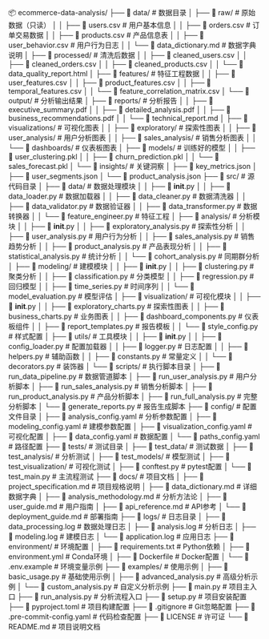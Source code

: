 📦 ecommerce-data-analysis/
├── 📁 data/                               # 数据目录
│   ├── 📁 raw/                           # 原始数据（只读）
│   │   ├── 📄 users.csv                  # 用户基本信息
│   │   ├── 📄 orders.csv                 # 订单交易数据
│   │   ├── 📄 products.csv               # 产品信息表
│   │   ├── 📄 user_behavior.csv          # 用户行为日志
│   │   └── 📄 data_dictionary.md         # 数据字典说明
│   ├── 📁 processed/                     # 清洗后数据
│   │   ├── 📄 cleaned_users.csv
│   │   ├── 📄 cleaned_orders.csv
│   │   ├── 📄 cleaned_products.csv
│   │   └── 📄 data_quality_report.html
│   ├── 📁 features/                      # 特征工程数据
│   │   ├── 📄 user_features.csv
│   │   ├── 📄 product_features.csv
│   │   ├── 📄 temporal_features.csv
│   │   └── 📄 feature_correlation_matrix.csv
│   └── 📁 output/                        # 分析输出结果
│       ├── 📁 reports/                   # 分析报告
│       │   ├── 📄 executive_summary.pdf
│       │   ├── 📄 detailed_analysis.pdf
│       │   ├── 📄 business_recommendations.pdf
│       │   └── 📄 technical_report.md
│       ├── 📁 visualizations/            # 可视化图表
│       │   ├── 📁 exploratory/           # 探索性图表
│       │   ├── 📁 user_analysis/         # 用户分析图表
│       │   ├── 📁 sales_analysis/        # 销售分析图表
│       │   └── 📁 dashboards/            # 仪表板图表
│       ├── 📁 models/                    # 训练好的模型
│       │   ├── 📄 user_clustering.pkl
│       │   ├── 📄 churn_prediction.pkl
│       │   └── 📄 sales_forecast.pkl
│       └── 📁 insights/                  # 关键洞察
│           ├── 📄 key_metrics.json
│           ├── 📄 user_segments.json
│           └── 📄 product_analysis.json
├── 📁 src/                               # 源代码目录
│   ├── 📁 data/                          # 数据处理模块
│   │   ├── 📄 __init__.py
│   │   ├── 📄 data_loader.py             # 数据加载器
│   │   ├── 📄 data_cleaner.py            # 数据清洗器
│   │   ├── 📄 data_validator.py          # 数据验证器
│   │   ├── 📄 data_transformer.py        # 数据转换器
│   │   └── 📄 feature_engineer.py        # 特征工程
│   ├── 📁 analysis/                      # 分析模块
│   │   ├── 📄 __init__.py
│   │   ├── 📄 exploratory_analysis.py    # 探索性分析
│   │   ├── 📄 user_analysis.py           # 用户行为分析
│   │   ├── 📄 sales_analysis.py          # 销售趋势分析
│   │   ├── 📄 product_analysis.py        # 产品表现分析
│   │   ├── 📄 statistical_analysis.py    # 统计分析
│   │   └── 📄 cohort_analysis.py         # 同期群分析
│   ├── 📁 modeling/                      # 建模模块
│   │   ├── 📄 __init__.py
│   │   ├── 📄 clustering.py              # 聚类分析
│   │   ├── 📄 classification.py          # 分类模型
│   │   ├── 📄 regression.py              # 回归模型
│   │   ├── 📄 time_series.py             # 时间序列
│   │   └── 📄 model_evaluation.py        # 模型评估
│   ├── 📁 visualization/                 # 可视化模块
│   │   ├── 📄 __init__.py
│   │   ├── 📄 exploratory_charts.py      # 探索性图表
│   │   ├── 📄 business_charts.py         # 业务图表
│   │   ├── 📄 dashboard_components.py    # 仪表板组件
│   │   ├── 📄 report_templates.py        # 报告模板
│   │   └── 📄 style_config.py            # 样式配置
│   ├── 📁 utils/                         # 工具模块
│   │   ├── 📄 __init__.py
│   │   ├── 📄 config_loader.py           # 配置加载器
│   │   ├── 📄 logger.py                  # 日志配置
│   │   ├── 📄 helpers.py                 # 辅助函数
│   │   ├── 📄 constants.py               # 常量定义
│   │   └── 📄 decorators.py              # 装饰器
│   └── 📁 scripts/                       # 执行脚本目录
│       ├── 📄 run_data_pipeline.py       # 数据管道脚本
│       ├── 📄 run_user_analysis.py       # 用户分析脚本
│       ├── 📄 run_sales_analysis.py      # 销售分析脚本
│       ├── 📄 run_product_analysis.py    # 产品分析脚本
│       ├── 📄 run_full_analysis.py       # 完整分析脚本
│       └── 📄 generate_reports.py        # 报告生成脚本
├── 📁 config/                            # 配置文件目录
│   ├── 📄 analysis_config.yaml           # 分析参数配置
│   ├── 📄 modeling_config.yaml           # 建模参数配置
│   ├── 📄 visualization_config.yaml      # 可视化配置
│   ├── 📄 data_config.yaml               # 数据配置
│   └── 📄 paths_config.yaml              # 路径配置
├── 📁 tests/                             # 测试目录
│   ├── 📁 test_data/                     # 测试数据
│   ├── 📁 test_analysis/                 # 分析测试
│   ├── 📁 test_models/                   # 模型测试
│   ├── 📁 test_visualization/            # 可视化测试
│   ├── 📄 conftest.py                    # pytest配置
│   └── 📄 test_main.py                   # 主流程测试
├── 📁 docs/                              # 项目文档
│   ├── 📄 project_specification.md       # 项目规格说明
│   ├── 📄 data_dictionary.md             # 详细数据字典
│   ├── 📄 analysis_methodology.md        # 分析方法论
│   ├── 📄 user_guide.md                  # 用户指南
│   ├── 📄 api_reference.md               # API参考
│   └── 📄 deployment_guide.md            # 部署指南
├── 📁 logs/                              # 日志目录
│   ├── 📄 data_processing.log            # 数据处理日志
│   ├── 📄 analysis.log                   # 分析日志
│   ├── 📄 modeling.log                   # 建模日志
│   └── 📄 application.log                # 应用日志
├── 📁 environment/                       # 环境配置
│   ├── 📄 requirements.txt               # Python依赖
│   ├── 📄 environment.yml                # Conda环境
│   ├── 📄 Dockerfile                     # Docker配置
│   └── 📄 .env.example                   # 环境变量示例
├── 📁 examples/                          # 使用示例
│   ├── 📄 basic_usage.py                 # 基础使用示例
│   ├── 📄 advanced_analysis.py           # 高级分析示例
│   └── 📄 custom_analysis.py             # 自定义分析示例
├── 📄 main.py                            # 项目主入口
├── 📄 run_analysis.py                    # 分析流程入口
├── 📄 setup.py                           # 项目安装配置
├── 📄 pyproject.toml                     # 项目构建配置
├── 📄 .gitignore                         # Git忽略配置
├── 📄 .pre-commit-config.yaml            # 代码检查配置
├── 📄 LICENSE                            # 许可证
└── 📄 README.md                          # 项目说明文档